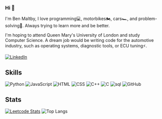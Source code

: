 ### Hi 👋

I'm Ben Maltby, I love programming💻, motorbikes🏍, cars🏎, and problem-solving🧠. Always trying to learn more and be better. 

I'm hoping to attend Queen Mary's University of London and study Computer Science. A dream job would be writing code for the automotive industry, such as operating systems, diagnostic tools, or ECU tuning⚡.

[![LinkedIn](https://img.shields.io/badge/linkedin-%230077B5.svg?style=for-the-badge&logo=linkedin&logoColor=white)]([https://www.linkedin.com/in/muhammad-adeel-9ba19951/](https://www.linkedin.com/in/Ben-Maltby/))

## Skills

![Python](https://img.shields.io/badge/-Python-3572a5?style=for-the-badge&logo=Python&logoColor=white)
![JavaScript](https://img.shields.io/badge/-JavaScript-bfaf26?style=for-the-badge&logo=javascript&logoColor=white)
![HTML](https://img.shields.io/badge/-HTML-E34F26?style=for-the-badge&logo=html5&logoColor=white)
![CSS](https://img.shields.io/badge/-CSS-1572B6?style=for-the-badge&logo=css3)
![C++](https://img.shields.io/badge/-C++-f34b7d?style=for-the-badge&logo=c&logoColor=white)
![C](https://img.shields.io/badge/-C-555555?style=for-the-badge&logo=c&logoColor=white)
![sql](https://img.shields.io/badge/-sql-ededed?style=for-the-badge&logo=sqlite&logoColor=black)
![GitHub](https://img.shields.io/badge/-GitHub-181717?style=for-the-badge&logo=github)

## Stats

[![Leetcode Stats](https://leetcard.jacoblin.cool/Ben_Maltby?theme=dark&font=DM%20Sans)](https://leetcode.com/Ben_Maltby/)
![Top Langs](https://github-readme-stats.vercel.app/api/top-langs/?username=BenMaltby&hide=TeX&layout=compact&theme=prussian)

